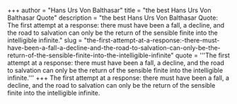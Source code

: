 +++
author = "Hans Urs Von Balthasar"
title = "the best Hans Urs Von Balthasar Quote"
description = "the best Hans Urs Von Balthasar Quote: The first attempt at a response: there must have been a fall, a decline, and the road to salvation can only be the return of the sensible finite into the intelligible infinite."
slug = "the-first-attempt-at-a-response:-there-must-have-been-a-fall-a-decline-and-the-road-to-salvation-can-only-be-the-return-of-the-sensible-finite-into-the-intelligible-infinite"
quote = '''The first attempt at a response: there must have been a fall, a decline, and the road to salvation can only be the return of the sensible finite into the intelligible infinite.'''
+++
The first attempt at a response: there must have been a fall, a decline, and the road to salvation can only be the return of the sensible finite into the intelligible infinite.
